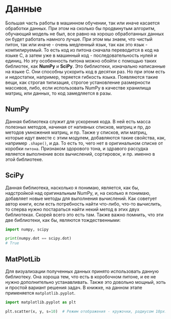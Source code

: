 # Данные
Большая часть работы в машинном обучении, так или иначе касается обработки данных. При этом на сколько бы продвинутым алгоритм, обучающий модель не был, все равно на хорошо обработанных данных он будет работать намного лучше.
При этом мы знаем, что чистый питон, так или иначе - очень медленный язык, так как это язык - компилируемый. То есть код из питона сначала переводится в код на языке С, а затем уже в машинный код - последовательность нулей и единиц.
Но эту особенность питона можно обойти с помощью таких библиотек, как **NumPy** и **SciPy**. Это библиотеки, изначально написанные на языке C. Они способны ускорить код в десятки раз. Но при этом есть и недостатки, например, теряется гибкость языка. Появляются такие вещи, как строгая типизация, строгое установление размерности массивов, либо, если использовать NumPy в качестве хранилища матриц, или данных, то код замедляется в разы.
## NumPy
Данная библиотека служит для ускорения кода. В ней есть масса полезных методов, начиная от нативных списков, матриц и пр, до методов умножения матриц, и пр. 
Также у списков, или матриц, которые идут вместе с этим модулем, добавляются такие свойства, как, например `.shape()`, и да. То есть то, чего нет в оригинальном списке от коробки `питона`.
Признаком здорового тона, и здравого рассудка является выполнение всех вычислений, сортировок, и пр. именно в этой библиотеке.
## SciPy
Данная библиотека, насколько я понимаю, является, как бы, надстройкой над оригинальным NumPy, и, на сколько я понимаю, добавляет новые методы для выполнения вычислений. 
Как советует автор книги, если есть потребность найти что-либо, что-то вычислить, то сперва нужно постараться найти некий метод в этих двух библиотеках. Скорей всего это есть там.
Также важно помнить, что эти две библиотеки, как бы, являются тождественными:
```python
import numpy, scipy

print(numpy.dot == scipy.dot)
# True
```

## MatPlotLib
Для визуализации полученных данных принято использовать данную библиотеку. Она хороша тем, что есть в коробочном питоне, и ее не нужно дополнительно устанавливать. Также это довольно мощный, хоть и простой вариант решения задач.
В книжке, на данном этапе применяется `matplotlib.pyplot`. 
```python
import matplotlib.pyplot as plt

plt.scatter(x, y, s=10)  # Режим отображения - кружочки, радиусом 10px. x и y - списки.

```